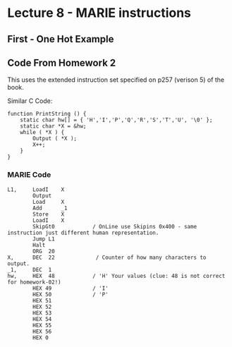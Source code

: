 
# Lecture 8 - MARIE instructions

## First - One Hot Example



## Code From Homework 2

This uses the extended instruction set specified on p257 (verison 5) of the book.

Similar C Code:

```
function PrintString () {
	static char hw[] = { 'H','I','P','Q','R','S','T','U', '\0' };
	static char *X = &hw;
	while ( *X ) {
		Output ( *X );
		X++;
	}
}
```

### MARIE Code

```
L1,     LoadI    X
        Output
        Load     X
        Add      _1
        Store    X
        LoadI    X
        SkipGt0            / OnLine use Skipins 0x400 - same instruction just different human representation.
        Jump L1
        Halt
        ORG  20
X,      DEC  22             / Counter of how many characters to output.
_1,     DEC  1
hw,     HEX  48            / 'H' Your values (clue: 48 is not correct for homework-02!)
        HEX 49             / 'I'
        HEX 50             / 'P'
        HEX 51
        HEX 52
        HEX 53
        HEX 54
        HEX 55
        HEX 56
        HEX 0
```


